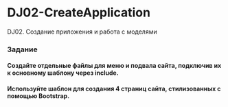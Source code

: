 # DJ02-CreateApplication
 DJ02. Создание приложения и работа с моделями

### Задание
#### Создайте отдельные файлы для меню и подвала сайта, подключив их к основному шаблону через include.
#### Используйте шаблон для создания 4 страниц сайта, стилизованных с помощью Bootstrap. 


